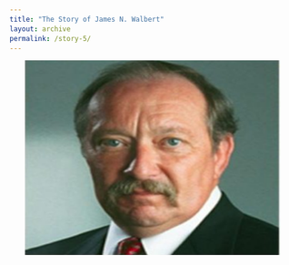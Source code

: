 ```yaml
---
title: "The Story of James N. Walbert"
layout: archive
permalink: /story-5/
---
```

<p align="center">
    <img width="450" height="342" src='/images/Walbert.png'>
</p>
